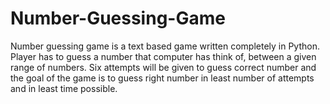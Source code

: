 # Number-Guessing-Game
Number guessing game is a text based game written completely in Python. Player has to guess a number that computer has think of, between a given range of numbers. Six attempts will be given to guess correct number and the goal of the game is to guess right number in least number of attempts and in least time possible.
